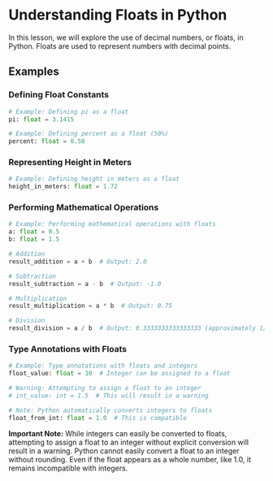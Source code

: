 
# Understanding Floats in Python

In this lesson, we will explore the use of decimal numbers, or floats, in Python. Floats are used to represent numbers with decimal points.

## Examples

### Defining Float Constants

```python
# Example: Defining pi as a float
pi: float = 3.1415

# Example: Defining percent as a float (50%)
percent: float = 0.50
```

### Representing Height in Meters

```python
# Example: Defining height in meters as a float
height_in_meters: float = 1.72
```

### Performing Mathematical Operations

```python
# Example: Performing mathematical operations with floats
a: float = 0.5
b: float = 1.5

# Addition
result_addition = a + b  # Output: 2.0

# Subtraction
result_subtraction = a - b  # Output: -1.0

# Multiplication
result_multiplication = a * b  # Output: 0.75

# Division
result_division = a / b  # Output: 0.3333333333333333 (approximately 1/3)
```

### Type Annotations with Floats

```python
# Example: Type annotations with floats and integers
float_value: float = 10  # Integer can be assigned to a float

# Warning: Attempting to assign a float to an integer
# int_value: int = 1.5  # This will result in a warning

# Note: Python automatically converts integers to floats
float_from_int: float = 1.0  # This is compatible
```

**Important Note:** While integers can easily be converted to floats, attempting to assign a float to an integer without explicit conversion will result in a warning. Python cannot easily convert a float to an integer without rounding. Even if the float appears as a whole number, like 1.0, it remains incompatible with integers.
